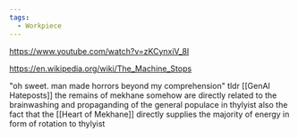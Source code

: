 ```yaml
---
tags:
  - Workpiece
---
```

https://www.youtube.com/watch?v=zKCynxiV_8I

https://en.wikipedia.org/wiki/The_Machine_Stops

"oh sweet. man made horrors beyond my comprehension"
tldr [[GenAI Hateposts]] 
the remains of mekhane somehow are directly related to the brainwashing and propaganding of the general populace in thylyist
also the fact that the [[Heart of Mekhane]] directly supplies the majority of energy in form of rotation to thylyist 